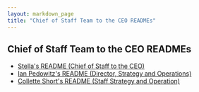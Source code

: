 ```yaml
---
layout: markdown_page
title: "Chief of Staff Team to the CEO READMEs"
---
```

## Chief of Staff Team to the CEO READMEs

- [Stella's README (Chief of Staff to the CEO)](/handbook/ceo/chief-of-staff-team/readmes/streas/)
- [Ian Pedowitz's README (Director, Strategy and Operations)](https://gitlab.com/ipedowitz)
- [Collette Short's README (Staff Strategy and Operation)](https://gitlab.com/cshorty)
